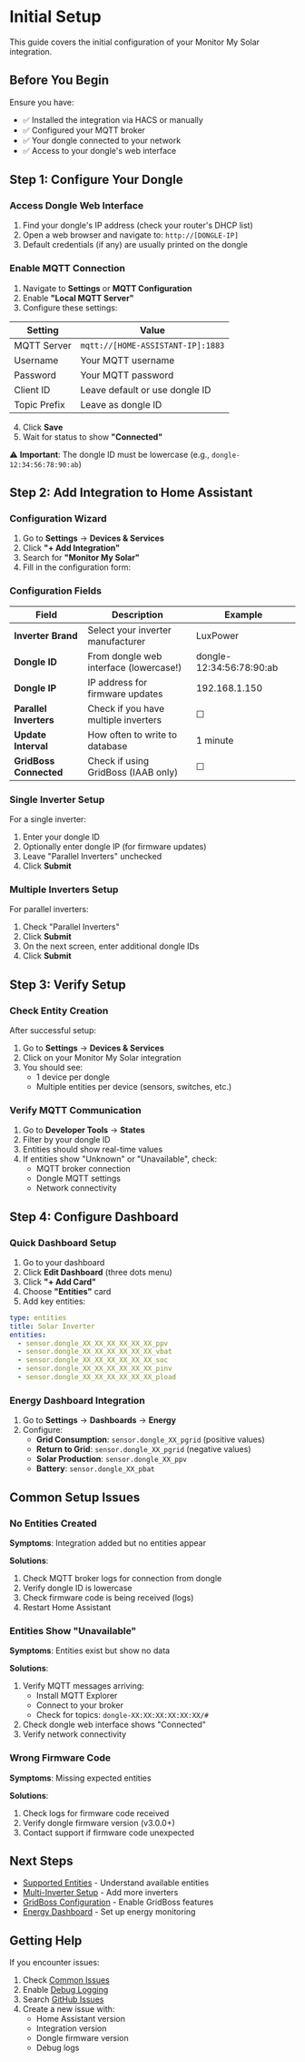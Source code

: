 # Initial Setup

This guide covers the initial configuration of your Monitor My Solar integration.

## Before You Begin

Ensure you have:
- ✅ Installed the integration via HACS or manually
- ✅ Configured your MQTT broker
- ✅ Your dongle connected to your network
- ✅ Access to your dongle's web interface

## Step 1: Configure Your Dongle

### Access Dongle Web Interface

1. Find your dongle's IP address (check your router's DHCP list)
2. Open a web browser and navigate to: `http://[DONGLE-IP]`
3. Default credentials (if any) are usually printed on the dongle

### Enable MQTT Connection

1. Navigate to **Settings** or **MQTT Configuration**
2. Enable **"Local MQTT Server"**
3. Configure these settings:

| Setting | Value |
|---------|-------|
| MQTT Server | `mqtt://[HOME-ASSISTANT-IP]:1883` |
| Username | Your MQTT username |
| Password | Your MQTT password |
| Client ID | Leave default or use dongle ID |
| Topic Prefix | Leave as dongle ID |

4. Click **Save**
5. Wait for status to show **"Connected"**

⚠️ **Important**: The dongle ID must be lowercase (e.g., `dongle-12:34:56:78:90:ab`)

## Step 2: Add Integration to Home Assistant

### Configuration Wizard

1. Go to **Settings** → **Devices & Services**
2. Click **"+ Add Integration"**
3. Search for **"Monitor My Solar"**
4. Fill in the configuration form:

### Configuration Fields

| Field | Description | Example |
|-------|-------------|---------|
| **Inverter Brand** | Select your inverter manufacturer | LuxPower |
| **Dongle ID** | From dongle web interface (lowercase!) | dongle-12:34:56:78:90:ab |
| **Dongle IP** | IP address for firmware updates | 192.168.1.150 |
| **Parallel Inverters** | Check if you have multiple inverters | ☐ |
| **Update Interval** | How often to write to database | 1 minute |
| **GridBoss Connected** | Check if using GridBoss (IAAB only) | ☐ |

### Single Inverter Setup

For a single inverter:
1. Enter your dongle ID
2. Optionally enter dongle IP (for firmware updates)
3. Leave "Parallel Inverters" unchecked
4. Click **Submit**

### Multiple Inverters Setup

For parallel inverters:
1. Check "Parallel Inverters"
2. Click **Submit**
3. On the next screen, enter additional dongle IDs
4. Click **Submit**

## Step 3: Verify Setup

### Check Entity Creation

After successful setup:
1. Go to **Settings** → **Devices & Services**
2. Click on your Monitor My Solar integration
3. You should see:
   - 1 device per dongle
   - Multiple entities per device (sensors, switches, etc.)

### Verify MQTT Communication

1. Go to **Developer Tools** → **States**
2. Filter by your dongle ID
3. Entities should show real-time values
4. If entities show "Unknown" or "Unavailable", check:
   - MQTT broker connection
   - Dongle MQTT settings
   - Network connectivity

## Step 4: Configure Dashboard

### Quick Dashboard Setup

1. Go to your dashboard
2. Click **Edit Dashboard** (three dots menu)
3. Click **"+ Add Card"**
4. Choose **"Entities"** card
5. Add key entities:

```yaml
type: entities
title: Solar Inverter
entities:
  - sensor.dongle_XX_XX_XX_XX_XX_XX_ppv
  - sensor.dongle_XX_XX_XX_XX_XX_XX_vbat
  - sensor.dongle_XX_XX_XX_XX_XX_XX_soc
  - sensor.dongle_XX_XX_XX_XX_XX_XX_pinv
  - sensor.dongle_XX_XX_XX_XX_XX_XX_pload
```

### Energy Dashboard Integration

1. Go to **Settings** → **Dashboards** → **Energy**
2. Configure:
   - **Grid Consumption**: `sensor.dongle_XX_pgrid` (positive values)
   - **Return to Grid**: `sensor.dongle_XX_pgrid` (negative values)
   - **Solar Production**: `sensor.dongle_XX_ppv`
   - **Battery**: `sensor.dongle_XX_pbat`

## Common Setup Issues

### No Entities Created

**Symptoms**: Integration added but no entities appear

**Solutions**:
1. Check MQTT broker logs for connection from dongle
2. Verify dongle ID is lowercase
3. Check firmware code is being received (logs)
4. Restart Home Assistant

### Entities Show "Unavailable"

**Symptoms**: Entities exist but show no data

**Solutions**:
1. Verify MQTT messages arriving:
   - Install MQTT Explorer
   - Connect to your broker
   - Check for topics: `dongle-XX:XX:XX:XX:XX:XX/#`
2. Check dongle web interface shows "Connected"
3. Verify network connectivity

### Wrong Firmware Code

**Symptoms**: Missing expected entities

**Solutions**:
1. Check logs for firmware code received
2. Verify dongle firmware version (v3.0.0+)
3. Contact support if firmware code unexpected

## Next Steps

- [Supported Entities](Supported-Entities) - Understand available entities
- [Multi-Inverter Setup](Multi-Inverter-Setup) - Add more inverters
- [GridBoss Configuration](GridBoss-Configuration) - Enable GridBoss features
- [Energy Dashboard](Energy-Dashboard) - Set up energy monitoring

## Getting Help

If you encounter issues:
1. Check [Common Issues](Common-Issues)
2. Enable [Debug Logging](Debug-Logging)
3. Search [GitHub Issues](https://github.com/Monitor-My-Solar/monitormysolar/issues)
4. Create a new issue with:
   - Home Assistant version
   - Integration version
   - Dongle firmware version
   - Debug logs
